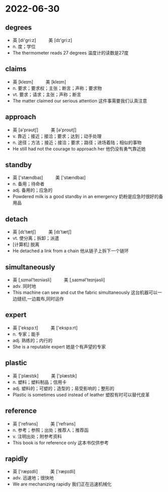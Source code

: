 # 2022-06-30
  
## degrees
- 英 [di'ɡri:z] 　 　 美 [dɪ'ɡri:z] 　 　
- n. 度；学位
- The thermometer reads 27 degrees 温度计的读数是27度

## claims
- 英 [kleɪm] 　 　 美 [kleɪm] 　 　　
- n. 要求；要求权；主张；断言；声称；要求物
- vt. 要求；请求；主张；声称；断言
- The matter claimed our serious attention 这件事需要我们认真注意

## approach
- 英 [ə'prəʊtʃ] 　 　 美 [ə'proʊtʃ] 　 　 　
- v. 靠近；接近；接洽；要求；达到；动手处理
- n. 途径；方法；接近；接洽；要求；路径；进场着陆；相似的事物
- He still had not the courage to approach her 他仍没有勇气靠近她

## standby
- 英 ['stændbaɪ] 　 　 美 ['stændbaɪ] 　 　
- n. 备用；待命者
- adj. 备用的；应急的
- Powdered milk is a good standby in an emergency 奶粉是应急时很好的备用品

## detach
- 英 [dɪ'tætʃ] 　 　 美 [dɪ'tætʃ] 　 　　
- vt. 使分离；拆卸；派遣
- [计算机] 脱离
- He detached a link from a chain 他从链子上拆下一个链环

## simultaneously
- 英 [ˌsɪməl'teɪniəsli] 　 　 美 [ˌsaɪməl'teɪnjəsli]　 　
- adv. 同时地
- This machine can sew and cut the fabric simultaneously 这台机器可以一边缝纫,一边裁布,同时运作

## expert
- 英 ['ekspɜːt] 　 　 美 ['ekspɜːrt] 　 　 　 　
- n. 专家；能手
- adj. 熟练的；内行的
- She is a reputable expert 她是个有声望的专家

## plastic
- 英 ['plæstɪk] 　 　 美 ['plæstɪk] 　 　　
- n. 塑料；塑料制品；信用卡
- adj. 塑料的；可塑的；造型的；易受影响的；整形的
- Plastic is sometimes used instead of leather 塑胶有时可以替代皮革

## reference
- 英 ['refrəns] 　 　 美 ['refrəns] 　 　  　
- n. 参考；参照；出处；推荐人；推荐函
- v. 注明出处；附参考资料
- This book is for reference only 这本书仅供参考

## rapidly
- 英 ['ræpɪdli] 　 　 美 ['ræpɪdli] 　 　　 　
- adv. 迅速地；很快地
- We are mechanizing rapidly 我们正在迅速机械化
